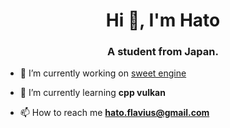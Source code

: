 <h1 align="center">Hi 👋, I'm Hato</h1>
<h3 align="center">A student from Japan.</h3>

- 🔭 I’m currently working on [sweet engine](git@github.com:Hato1125/sweet_.git)

- 🌱 I’m currently learning **cpp vulkan**

- 📫 How to reach me **hato.flavius@gmail.com**
</p>
